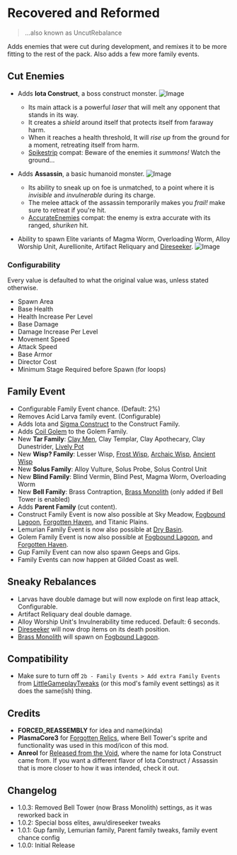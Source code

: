 # Recovered and Reformed
> ...also known as UncutRebalance 

Adds enemies that were cut during development, and remixes it to be more fitting to the rest of the pack. Also adds a few more family events.

## Cut Enemies
* Adds **Iota Construct**, a boss construct monster.
![Image](https://media.discordapp.net/attachments/515678821408571392/1082908308131819551/20230308150726_1.jpg)
  * Its main attack is a powerful *laser* that will melt any opponent that stands in its way.
  * It creates a *shield* around itself that protects itself from faraway harm.
  * When it reaches a health threshold, It will *rise up* from the ground for a moment, retreating itself from harm. 
  * [Spikestrip](https://thunderstore.io/package/SpikestripModding/Spikestrip2_0) compat: Beware of the enemies it *summons!* Watch the ground...

* Adds **Assassin**, a basic humanoid monster.
![Image](https://media.discordapp.net/attachments/515678821408571392/1082908308433797191/20230308150854_1.jpg)
  * Its ability to sneak up on foe is unmatched, to a point where it is *invisible* and *invulnerable* during its charge.
  * The melee attack of the assassin temporarily makes you *frail!* make sure to retreat if you're hit.
  * [AccurateEnemies](https://thunderstore.io/package/Moffein/AccurateEnemies) compat: the enemy is extra accurate with its ranged, *shuriken* hit.

* Ability to spawn Elite variants of Magma Worm, Overloading Worm, Alloy Worship Unit, Aurellionite, Artifact Reliquary and [Direseeker](https://thunderstore.io/package/EnforcerGang/Direseeker/).
![Image](https://media.discordapp.net/attachments/515678821408571392/1082919853695967314/20230308155635_1.jpg)

### Configurability
Every value is defaulted to what the original value was, unless stated otherwise.
* Spawn Area
* Base Health
* Health Increase Per Level
* Base Damage
* Damage Increase Per Level
* Movement Speed
* Attack Speed
* Base Armor
* Director Cost
* Minimum Stage Required before Spawn (for loops)

## Family Event
* Configurable Family Event chance. (Default: 2%)
* Removes Acid Larva family event. (Configurable)
* Adds Iota and [Sigma Construct](https://thunderstore.io/package/SpikestripModding/Spikestrip2_0) to the Construct Family.
* Adds [Coil Golem](https://thunderstore.io/package/PlasmaCore3/Forgotten_Relics) to the Golem Family.
* New **Tar Family**: [Clay Men](https://thunderstore.io/package/Moffein/Clay_Men), Clay Templar, Clay Apothecary, Clay Dunestrider, [Lively Pot](https://thunderstore.io/package/SpikestripModding/Spikestrip2_0)
* New **Wisp? Family**: Lesser Wisp, [Frost Wisp](https://thunderstore.io/package/PlasmaCore3/Forgotten_Relics), [Archaic Wisp](https://thunderstore.io/package/Moffein/Archaic_Wisp), [Ancient Wisp](https://thunderstore.io/package/Moffein/Ancient_Wisp)
* New **Solus Family**: Alloy Vulture, Solus Probe, Solus Control Unit
* New **Blind Family**: Blind Vermin, Blind Pest, Magma Worm, Overloading Worm
* New **Bell Family**: Brass Contraption, [Brass Monolith](https://thunderstore.io/package/PlasmaCore3/Forgotten_Relics) (only added if Bell Tower is enabled)
* Adds **Parent Family** (cut content).
* Construct Family Event is now also possible at Sky Meadow, [Fogbound Lagoon](https://thunderstore.io/package/JaceDaDorito/FogboundLagoon), [Forgotten Haven](https://thunderstore.io/package/PlasmaCore3/Forgotten_Relics), and Titanic Plains.
* Lemurian Family Event is now also possible at [Dry Basin](https://thunderstore.io/package/PlasmaCore3/Forgotten_Relics).
* Golem Family Event is now also possible at [Fogbound Lagoon](https://thunderstore.io/package/JaceDaDorito/FogboundLagoon), and [Forgotten Haven](https://thunderstore.io/package/PlasmaCore3/Forgotten_Relics).
* Gup Family Event can now also spawn Geeps and Gips.
* Family Events can now happen at Gilded Coast as well.

## Sneaky Rebalances

* Larvas have double damage but will now explode on first leap attack, Configurable.
* Artifact Reliquary deal double damage.
* Alloy Worship Unit's Invulnerability time reduced. Default: 6 seconds.
* [Direseeker](https://thunderstore.io/package/EnforcerGang/Direseeker/) will now drop items on its death position.
* [Brass Monolith](https://thunderstore.io/package/PlasmaCore3/Forgotten_Relics) will spawn on [Fogbound Lagoon](https://thunderstore.io/package/JaceDaDorito/FogboundLagoon).

## Compatibility
- Make sure to turn off `2b - Family Events > Add extra Family Events` from [LittleGameplayTweaks](https://thunderstore.io/package/Wolfo/LittleGameplayTweaks/) (or this mod's family event settings) as it does the same(ish) thing.

## Credits
* **FORCED_REASSEMBLY** for idea and name(kinda)
* **PlasmaCore3** for [Forgotten Relics](https://thunderstore.io/package/PlasmaCore3/Forgotten_Relics), where Bell Tower's sprite and functionality was used in this mod/icon of this mod.
* **Anreol** for [Released from the Void](https://thunderstore.io/package/Anreol/ReleasedFromTheVoid), where the name for Iota Construct came from. If you want a different flavor of Iota Construct / Assassin that is more closer to how it was intended, check it out.

## Changelog
- 1.0.3: Removed Bell Tower (now Brass Monolith) settings, as it was reworked back in
- 1.0.2: Special boss elites, awu/direseeker tweaks
- 1.0.1: Gup family, Lemurian family, Parent family tweaks, family event chance config
- 1.0.0: Initial Release